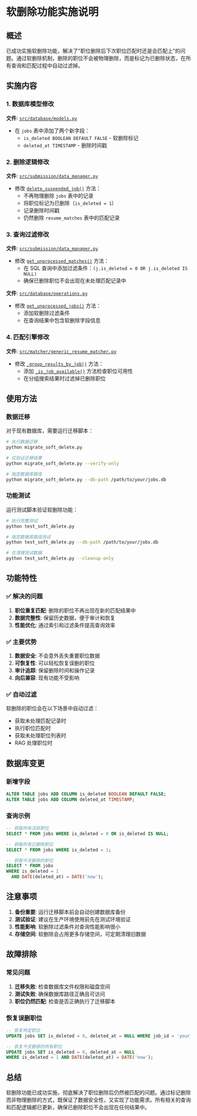 # 软删除功能实施说明

## 概述

已成功实施软删除功能，解决了"职位删除后下次职位匹配时还是会匹配上"的问题。通过软删除机制，删除的职位不会被物理删除，而是标记为已删除状态，在所有查询和匹配过程中自动过滤掉。

## 实施内容

### 1. 数据库模型修改

**文件**: [`src/database/models.py`](src/database/models.py:70)

- 在 `jobs` 表中添加了两个新字段：
  - `is_deleted BOOLEAN DEFAULT FALSE` - 软删除标记
  - `deleted_at TIMESTAMP` - 删除时间戳

### 2. 删除逻辑修改

**文件**: [`src/submission/data_manager.py`](src/submission/data_manager.py:502)

- 修改 [`delete_suspended_job()`](src/submission/data_manager.py:502) 方法：
  - 不再物理删除 `jobs` 表中的记录
  - 将职位标记为已删除（`is_deleted = 1`）
  - 记录删除时间戳
  - 仍然删除 `resume_matches` 表中的匹配记录

### 3. 查询过滤修改

**文件**: [`src/submission/data_manager.py`](src/submission/data_manager.py:108)

- 修改 [`get_unprocessed_matches()`](src/submission/data_manager.py:75) 方法：
  - 在 SQL 查询中添加过滤条件：`(j.is_deleted = 0 OR j.is_deleted IS NULL)`
  - 确保已删除职位不会出现在未处理匹配记录中

**文件**: [`src/database/operations.py`](src/database/operations.py:383)

- 修改 [`get_unprocessed_jobs()`](src/database/operations.py:383) 方法：
  - 添加软删除过滤条件
  - 在查询结果中包含软删除字段信息

### 4. 匹配引擎修改

**文件**: [`src/matcher/generic_resume_matcher.py`](src/matcher/generic_resume_matcher.py:316)

- 修改 [`_group_results_by_job()`](src/matcher/generic_resume_matcher.py:316) 方法：
  - 添加 [`_is_job_available()`](src/matcher/generic_resume_matcher.py:1327) 方法检查职位可用性
  - 在分组搜索结果时过滤掉已删除职位

## 使用方法

### 数据迁移

对于现有数据库，需要运行迁移脚本：

```bash
# 执行数据迁移
python migrate_soft_delete.py

# 仅验证迁移结果
python migrate_soft_delete.py --verify-only

# 指定数据库路径
python migrate_soft_delete.py --db-path /path/to/your/jobs.db
```

### 功能测试

运行测试脚本验证软删除功能：

```bash
# 执行完整测试
python test_soft_delete.py

# 指定数据库路径测试
python test_soft_delete.py --db-path /path/to/your/jobs.db

# 仅清理测试数据
python test_soft_delete.py --cleanup-only
```

## 功能特性

### ✅ 解决的问题

1. **职位重复匹配**: 删除的职位不再出现在新的匹配结果中
2. **数据完整性**: 保留历史数据，便于审计和恢复
3. **性能优化**: 通过索引和过滤条件提高查询效率

### ✅ 主要优势

1. **数据安全**: 不会意外丢失重要职位数据
2. **可恢复性**: 可以轻松恢复误删的职位
3. **审计追踪**: 保留删除时间和操作记录
4. **向后兼容**: 现有功能不受影响

### ✅ 自动过滤

软删除的职位会在以下场景中自动过滤：

- 获取未处理匹配记录时
- 执行职位匹配时
- 获取未处理职位列表时
- RAG 处理职位时

## 数据库变更

### 新增字段

```sql
ALTER TABLE jobs ADD COLUMN is_deleted BOOLEAN DEFAULT FALSE;
ALTER TABLE jobs ADD COLUMN deleted_at TIMESTAMP;
```

### 查询示例

```sql
-- 获取所有活跃职位
SELECT * FROM jobs WHERE is_deleted = 0 OR is_deleted IS NULL;

-- 获取所有已删除职位
SELECT * FROM jobs WHERE is_deleted = 1;

-- 获取今天删除的职位
SELECT * FROM jobs 
WHERE is_deleted = 1 
  AND DATE(deleted_at) = DATE('now');
```

## 注意事项

1. **备份重要**: 运行迁移脚本前会自动创建数据库备份
2. **测试验证**: 建议在生产环境使用前先在测试环境验证
3. **性能影响**: 软删除过滤条件对查询性能影响很小
4. **存储空间**: 软删除会占用更多存储空间，可定期清理旧数据

## 故障排除

### 常见问题

1. **迁移失败**: 检查数据库文件权限和磁盘空间
2. **测试失败**: 确保数据库路径正确且可访问
3. **职位仍然匹配**: 检查是否正确执行了迁移脚本

### 恢复误删职位

```sql
-- 恢复特定职位
UPDATE jobs SET is_deleted = 0, deleted_at = NULL WHERE job_id = 'your_job_id';

-- 恢复今天删除的所有职位
UPDATE jobs SET is_deleted = 0, deleted_at = NULL 
WHERE is_deleted = 1 AND DATE(deleted_at) = DATE('now');
```

## 总结

软删除功能已成功实施，彻底解决了职位删除后仍然被匹配的问题。通过标记删除而非物理删除的方式，既保证了数据安全性，又实现了功能需求。所有相关的查询和匹配逻辑都已更新，确保已删除职位不会出现在任何结果中。